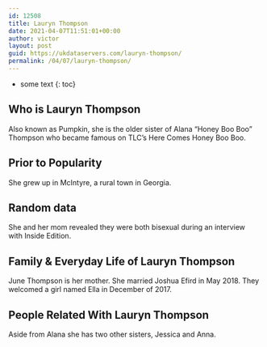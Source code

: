 ```yaml
---
id: 12508
title: Lauryn Thompson
date: 2021-04-07T11:51:01+00:00
author: victor
layout: post
guid: https://ukdataservers.com/lauryn-thompson/
permalink: /04/07/lauryn-thompson/
---
```


* some text
{: toc}


## Who is Lauryn Thompson



Also known as Pumpkin, she is the older sister of Alana &#8220;Honey Boo Boo&#8221; Thompson who became famous on TLC&#8217;s Here Comes Honey Boo Boo.

                
                
                
## Prior to Popularity



She grew up in McIntyre, a rural town in Georgia.

                
                
                
## Random data



She and her mom revealed they were both bisexual during an interview with Inside Edition.

                
                
                
## Family & Everyday Life of Lauryn Thompson



June Thompson is her mother. She married Joshua Efird in May 2018. They welcomed a girl named Ella in December of 2017.

                
                
                
## People Related With Lauryn Thompson



Aside from Alana she has two other sisters, Jessica and Anna.

                
              
            
          
          
          